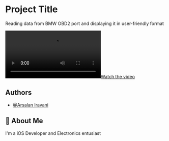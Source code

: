 # Project Title

Reading data from BMW OBD2 port and displaying it in user-friendly format


[![Watch the video](/rpm.mp4)](/rpm.mp4)

## Authors

- [@Arsalan Iravani](https://www.linkedin.com/in/airavani/)

## 🚀 About Me

I'm a iOS Developer and Electronics entusiast
